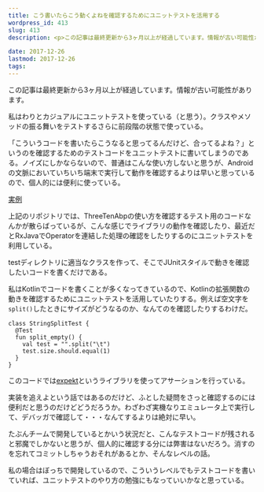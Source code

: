 ```yaml
---
title: こう書いたらこう動くよねを確認するためにユニットテストを活用する
wordpress_id: 413
slug: 413
description: <p>この記事は最終更新から3ヶ月以上が経過しています。情報が古い可能性があります。私はわりとカジュアルにユニットテストを使っている（と思う）。クラスやメソッドの振る舞いをテストするさらに前段階の状態で使っている。 「こういう [&hellip;]</p>

date: 2017-12-26
lastmod: 2017-12-26
tags: 
---
```


<div id="wppda_alert">この記事は最終更新から3ヶ月以上が経過しています。情報が古い可能性があります。</div><p>私はわりとカジュアルにユニットテストを使っている（と思う）。クラスやメソッドの振る舞いをテストするさらに前段階の状態で使っている。</p>
<p>「こういうコードを書いたらこうなると思ってるんだけど、合ってるよね？」というのを確認するためのテストコードをユニットテストに書いてしまうのである。ノイズにしかならないので、普通はこんな使い方しないと思うが、Androidの文脈においていちいち端末で実行して動作を確認するよりは早いと思っているので、個人的には便利に使っている。</p>
<p><a href="https://github.com/gen0083/FilteredHatebu/tree/develop/app/src/test/java/jp/gcreate/product/filteredhatebu">実例</a></p>
<p>上記のリポジトリでは、ThreeTenAbpの使い方を確認するテスト用のコードなんかが散らばっているが、こんな感じでライブラリの動作を確認したり、最近だとRxJavaでOperatorを連結した処理の確認をしたりするのにユニットテストを利用している。</p>
<p>testディレクトリに適当なクラスを作って、そこでJUnitスタイルで動きを確認したいコードを書くだけである。</p>
<p>私はKotlinでコードを書くことが多くなってきているので、Kotlinの拡張関数の動きを確認するためにユニットテストを活用していたりする。例えば空文字を<code>split()</code>したときにサイズがどうなるのか、なんてのを確認したりするわけだ。</p>
<pre><code>class StringSplitTest {
  @Test
  fun split_empty() {
    val test = "".split("\t")
    test.size.should.equal(1)
  }
}
</code></pre>
<p>このコードでは<a href="https://github.com/winterbe/expekt">expekt</a>というライブラリを使ってアサーションを行っている。</p>
<p>実装を追えよという話ではあるのだけど、ふとした疑問をさっと確認するのには便利だと思うのだけどどうだろうか。わざわざ実機なりエミュレータ上で実行して、デバッガで確認して・・・なんてするよりは絶対に早い。</p>
<p>たぶんチームで開発しているとかいう状況だと、こんなテストコードが残されると邪魔でしかないと思うが、個人的に確認する分には弊害はないだろう。消すのを忘れてコミットしちゃうおそれがあるとか、そんなレベルの話。</p>
<p>私の場合はぼっちで開発しているので、こういうレベルでもテストコードを書いていれば、ユニットテストのやり方の勉強にもなっていいかなと思っている。</p>

  